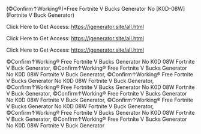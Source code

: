 (©Confirm↑Working®)*Free Fortnite V Bucks Generator No [K0D-08W] (Fortnite V Buck Generator)

Click Here to Get Access: https://igenerator.site/all.html

Click Here to Get Access: https://igenerator.site/all.html

Click Here to Get Access: https://igenerator.site/all.html

 ©Confirm↑Working® Free Fortnite V Bucks Generator No K0D 08W Fortnite V Buck Generator, ©Confirm↑Working® Free Fortnite V Bucks Generator No K0D 08W Fortnite V Buck Generator, ©Confirm↑Working® Free Fortnite V Bucks Generator No K0D 08W Fortnite V Buck Generator, ©Confirm↑Working® Free Fortnite V Bucks Generator No K0D 08W Fortnite V Buck Generator, ©Confirm↑Working® Free Fortnite V Bucks Generator No K0D 08W Fortnite V Buck Generator, ©Confirm↑Working® Free Fortnite V Bucks Generator No K0D 08W Fortnite V Buck Generator, ©Confirm↑Working® Free Fortnite V Bucks Generator No K0D 08W Fortnite V Buck Generator, ©Confirm↑Working® Free Fortnite V Bucks Generator No K0D 08W Fortnite V Buck Generator
